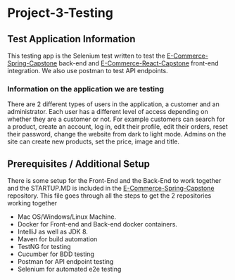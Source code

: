 # Project-3-Testing

## Test Application Information
This testing app is the Selenium test written to test the [E-Commerce-Spring-Capstone](https://github.com/Jasdhir-JwA-Team3/e-commerce-spring-capstone) back-end and [E-Commerce-React-Capstone](https://github.com/Jasdhir-JwA-Team3/e-commerce-react-capstone) front-end integration. We also use postman to test API endpoints.

### Information on the application we are testing
There are 2 different types of users in the application, a customer and an administrator. Each user has a different level of access depending on whether they are a customer or not. For example customers can search for a product, create an account, log in, edit their profile, edit their orders, reset their password, change the website from dark to light mode. Admins on the site can create new products, set the price, image and title.

## Prerequisites / Additional Setup
There is some setup for the Front-End and the Back-End to work together and the STARTUP.MD is included in the [E-Commerce-Spring-Capstone](https://github.com/Jasdhir-JwA-Team3/e-commerce-spring-capstone) repository. This file goes through all the steps to get the 2 repositories working together

* Mac OS/Windows/Linux Machine.
* Docker for Front-end and Back-end docker containers.
* IntelliJ as well as JDK 8.
* Maven for build automation 
* TestNG for testing
* Cucumber for BDD testing
* Postman for API endpoint testing
* Selenium for automated e2e testing



